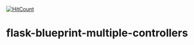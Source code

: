 [![HitCount](http://hits.dwyl.io/teamtact/https://github.com/teamtact/flask-blueprint-multiple-controllers.svg)](http://hits.dwyl.io/teamtact/https://github.com/teamtact/flask-blueprint-multiple-controllers)

# flask-blueprint-multiple-controllers

